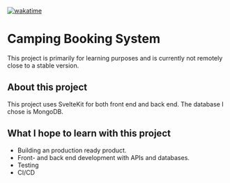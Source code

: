 [![wakatime](https://wakatime.com/badge/user/fcf09b34-3e52-435a-8e43-d39b7209274c/project/40466a06-40ef-4098-9b33-25311ec95c79.svg)](https://wakatime.com/badge/user/fcf09b34-3e52-435a-8e43-d39b7209274c/project/40466a06-40ef-4098-9b33-25311ec95c79)

# Camping Booking System

This project is primarily for learning purposes and is currently not remotely close to a stable version.

## About this project

This project uses SvelteKit for both front end and back end.
The database I chose is MongoDB.

## What I hope to learn with this project

- Building an production ready product.
- Front- and back end development with APIs and databases.
- Testing
- CI/CD
